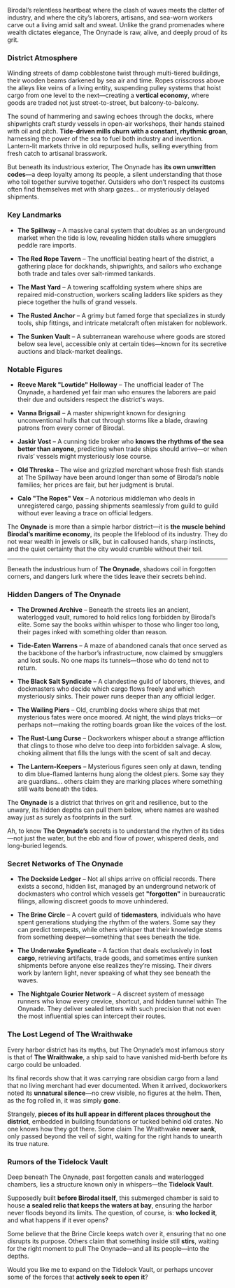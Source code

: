 Birodal’s relentless heartbeat where the clash of waves meets the clatter of industry, and where the city’s laborers, artisans, and sea-worn workers carve out a living amid salt and sweat. Unlike the grand promenades where wealth dictates elegance, The Onynade is raw, alive, and deeply proud of its grit.

### **District Atmosphere**

Winding streets of damp cobblestone twist through multi-tiered buildings, their wooden beams darkened by sea air and time. Ropes crisscross above the alleys like veins of a living entity, suspending pulley systems that hoist cargo from one level to the next—creating a **vertical economy**, where goods are traded not just street-to-street, but balcony-to-balcony.

The sound of hammering and sawing echoes through the docks, where shipwrights craft sturdy vessels in open-air workshops, their hands stained with oil and pitch. **Tide-driven mills churn with a constant, rhythmic groan**, harnessing the power of the sea to fuel both industry and invention. Lantern-lit markets thrive in old repurposed hulls, selling everything from fresh catch to artisanal brasswork.

But beneath its industrious exterior, The Onynade has **its own unwritten codes**—a deep loyalty among its people, a silent understanding that those who toil together survive together. Outsiders who don’t respect its customs often find themselves met with sharp gazes… or mysteriously delayed shipments.

### **Key Landmarks**

- **The Spillway** – A massive canal system that doubles as an underground market when the tide is low, revealing hidden stalls where smugglers peddle rare imports.
    
- **The Red Rope Tavern** – The unofficial beating heart of the district, a gathering place for dockhands, shipwrights, and sailors who exchange both trade and tales over salt-rimmed tankards.
    
- **The Mast Yard** – A towering scaffolding system where ships are repaired mid-construction, workers scaling ladders like spiders as they piece together the hulls of grand vessels.
    
- **The Rusted Anchor** – A grimy but famed forge that specializes in sturdy tools, ship fittings, and intricate metalcraft often mistaken for noblework.
    
- **The Sunken Vault** – A subterranean warehouse where goods are stored below sea level, accessible only at certain tides—known for its secretive auctions and black-market dealings.
    

### **Notable Figures**

- **Reeve Marek "Lowtide" Holloway** – The unofficial leader of The Onynade, a hardened yet fair man who ensures the laborers are paid their due and outsiders respect the district's ways.
    
- **Vanna Brigsail** – A master shipwright known for designing unconventional hulls that cut through storms like a blade, drawing patrons from every corner of Birodal.
    
- **Jaskir Vost** – A cunning tide broker who **knows the rhythms of the sea better than anyone**, predicting when trade ships should arrive—or when rivals’ vessels might mysteriously lose course.
    
- **Old Threska** – The wise and grizzled merchant whose fresh fish stands at The Spillway have been around longer than some of Birodal’s noble families; her prices are fair, but her judgment is brutal.
    
- **Calo "The Ropes" Vex** – A notorious middleman who deals in unregistered cargo, passing shipments seamlessly from guild to guild without ever leaving a trace on official ledgers.
    

The **Onynade** is more than a simple harbor district—it is **the muscle behind Birodal’s maritime economy**, its people the lifeblood of its industry. They do not wear wealth in jewels or silk, but in calloused hands, sharp instincts, and the quiet certainty that the city would crumble without their toil.

----------------------------------------------------------------

Beneath the industrious hum of **The Onynade**, shadows coil in forgotten corners, and dangers lurk where the tides leave their secrets behind.

### **Hidden Dangers of The Onynade**

- **The Drowned Archive** – Beneath the streets lies an ancient, waterlogged vault, rumored to hold relics long forbidden by Birodal’s elite. Some say the books within whisper to those who linger too long, their pages inked with something older than reason.
    
- **Tide-Eaten Warrens** – A maze of abandoned canals that once served as the backbone of the harbor’s infrastructure, now claimed by smugglers and lost souls. No one maps its tunnels—those who do tend not to return.
    
- **The Black Salt Syndicate** – A clandestine guild of laborers, thieves, and dockmasters who decide which cargo flows freely and which mysteriously sinks. Their power runs deeper than any official ledger.
    
- **The Wailing Piers** – Old, crumbling docks where ships that met mysterious fates were once moored. At night, the wind plays tricks—or perhaps not—making the rotting boards groan like the voices of the lost.
    
- **The Rust-Lung Curse** – Dockworkers whisper about a strange affliction that clings to those who delve too deep into forbidden salvage. A slow, choking ailment that fills the lungs with the scent of salt and decay.
    
- **The Lantern-Keepers** – Mysterious figures seen only at dawn, tending to dim blue-flamed lanterns hung along the oldest piers. Some say they are guardians… others claim they are marking places where something still waits beneath the tides.
    

The **Onynade** is a district that thrives on grit and resilience, but to the unwary, its hidden depths can pull them below, where names are washed away just as surely as footprints in the surf.

Ah, to know **The Onynade’s** secrets is to understand the rhythm of its tides—not just the water, but the ebb and flow of power, whispered deals, and long-buried legends.

### **Secret Networks of The Onynade**

- **The Dockside Ledger** – Not all ships arrive on official records. There exists a second, hidden list, managed by an underground network of dockmasters who control which vessels get **"forgotten"** in bureaucratic filings, allowing discreet goods to move unhindered.
    
- **The Brine Circle** – A covert guild of **tidemasters**, individuals who have spent generations studying the rhythm of the waters. Some say they can predict tempests, while others whisper that their knowledge stems from something deeper—something that sees beneath the tide.
    
- **The Underwake Syndicate** – A faction that deals exclusively in **lost cargo**, retrieving artifacts, trade goods, and sometimes entire sunken shipments before anyone else realizes they’re missing. Their divers work by lantern light, never speaking of what they see beneath the waves.
    
- **The Nightgale Courier Network** – A discreet system of message runners who know every crevice, shortcut, and hidden tunnel within The Onynade. They deliver sealed letters with such precision that not even the most influential spies can intercept their routes.
    

### **The Lost Legend of The Wraithwake**

Every harbor district has its myths, but The Onynade’s most infamous story is that of **The Wraithwake**, a ship said to have vanished mid-berth before its cargo could be unloaded.

Its final records show that it was carrying rare obsidian cargo from a land that no living merchant had ever documented. When it arrived, dockworkers noted its **unnatural silence**—no crew visible, no figures at the helm. Then, as the fog rolled in, it was simply **gone**.

Strangely, **pieces of its hull appear in different places throughout the district**, embedded in building foundations or tucked behind old crates. No one knows how they got there. Some claim The Wraithwake **never sank**, only passed beyond the veil of sight, waiting for the right hands to unearth its true nature.

### **Rumors of the Tidelock Vault**

Deep beneath The Onynade, past forgotten canals and waterlogged chambers, lies a structure known only in whispers—the **Tidelock Vault**.

Supposedly built **before Birodal itself**, this submerged chamber is said to house **a sealed relic that keeps the waters at bay**, ensuring the harbor never floods beyond its limits. The question, of course, is: **who locked it**, and what happens if it ever opens?

Some believe that the Brine Circle keeps watch over it, ensuring that no one disrupts its purpose. Others claim that something inside still **stirs**, waiting for the right moment to pull The Onynade—and all its people—into the depths.

Would you like me to expand on the Tidelock Vault, or perhaps uncover some of the forces that **actively seek to open it**?